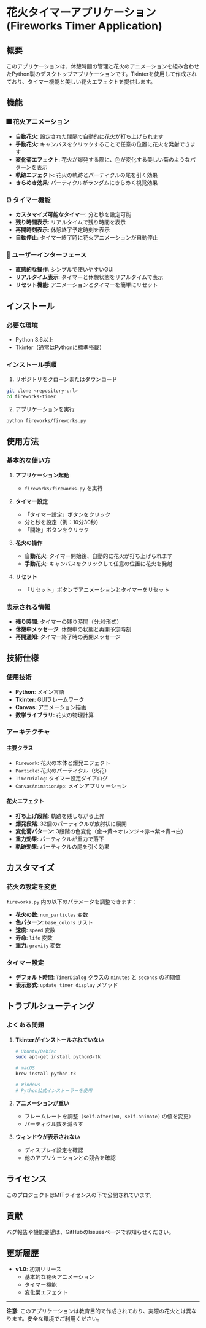 # 花火タイマーアプリケーション (Fireworks Timer Application)

## 概要

このアプリケーションは、休憩時間の管理と花火のアニメーションを組み合わせたPython製のデスクトップアプリケーションです。Tkinterを使用して作成されており、タイマー機能と美しい花火エフェクトを提供します。

## 機能

### 🎆 花火アニメーション
- **自動花火**: 設定された間隔で自動的に花火が打ち上げられます
- **手動花火**: キャンバスをクリックすることで任意の位置に花火を発射できます
- **変化菊エフェクト**: 花火が爆発する際に、色が変化する美しい菊のようなパターンを表示
- **軌跡エフェクト**: 花火の軌跡とパーティクルの尾を引く効果
- **きらめき効果**: パーティクルがランダムにきらめく視覚効果

### ⏰ タイマー機能
- **カスタマイズ可能なタイマー**: 分と秒を設定可能
- **残り時間表示**: リアルタイムで残り時間を表示
- **再開時刻表示**: 休憩終了予定時刻を表示
- **自動停止**: タイマー終了時に花火アニメーションが自動停止

### 🎨 ユーザーインターフェース
- **直感的な操作**: シンプルで使いやすいGUI
- **リアルタイム表示**: タイマーと休憩状態をリアルタイムで表示
- **リセット機能**: アニメーションとタイマーを簡単にリセット

## インストール

### 必要な環境
- Python 3.6以上
- Tkinter（通常はPythonに標準搭載）

### インストール手順

1. リポジトリをクローンまたはダウンロード
```bash
git clone <repository-url>
cd fireworks-timer
```

2. アプリケーションを実行
```bash
python fireworks/fireworks.py
```

## 使用方法

### 基本的な使い方

1. **アプリケーション起動**
   - `fireworks/fireworks.py` を実行

2. **タイマー設定**
   - 「タイマー設定」ボタンをクリック
   - 分と秒を設定（例：10分30秒）
   - 「開始」ボタンをクリック

3. **花火の操作**
   - **自動花火**: タイマー開始後、自動的に花火が打ち上げられます
   - **手動花火**: キャンバスをクリックして任意の位置に花火を発射

4. **リセット**
   - 「リセット」ボタンでアニメーションとタイマーをリセット

### 表示される情報

- **残り時間**: タイマーの残り時間（分:秒形式）
- **休憩中メッセージ**: 休憩中の状態と再開予定時刻
- **再開通知**: タイマー終了時の再開メッセージ

## 技術仕様

### 使用技術
- **Python**: メイン言語
- **Tkinter**: GUIフレームワーク
- **Canvas**: アニメーション描画
- **数学ライブラリ**: 花火の物理計算

### アーキテクチャ

#### 主要クラス
- `Firework`: 花火の本体と爆発エフェクト
- `Particle`: 花火のパーティクル（火花）
- `TimerDialog`: タイマー設定ダイアログ
- `CanvasAnimationApp`: メインアプリケーション

#### 花火エフェクト
- **打ち上げ段階**: 軌跡を残しながら上昇
- **爆発段階**: 32個のパーティクルが放射状に展開
- **変化菊パターン**: 3段階の色変化（金→黄→オレンジ→赤→紫→青→白）
- **重力効果**: パーティクルが重力で落下
- **軌跡効果**: パーティクルの尾を引く効果

## カスタマイズ

### 花火の設定を変更
`fireworks.py` 内の以下のパラメータを調整できます：

- **花火の数**: `num_particles` 変数
- **色パターン**: `base_colors` リスト
- **速度**: `speed` 変数
- **寿命**: `life` 変数
- **重力**: `gravity` 変数

### タイマー設定
- **デフォルト時間**: `TimerDialog` クラスの `minutes` と `seconds` の初期値
- **表示形式**: `update_timer_display` メソッド

## トラブルシューティング

### よくある問題

1. **Tkinterがインストールされていない**
   ```bash
   # Ubuntu/Debian
   sudo apt-get install python3-tk
   
   # macOS
   brew install python-tk
   
   # Windows
   # Python公式インストーラーを使用
   ```

2. **アニメーションが重い**
   - フレームレートを調整（`self.after(50, self.animate)` の値を変更）
   - パーティクル数を減らす

3. **ウィンドウが表示されない**
   - ディスプレイ設定を確認
   - 他のアプリケーションとの競合を確認

## ライセンス

このプロジェクトはMITライセンスの下で公開されています。

## 貢献

バグ報告や機能要望は、GitHubのIssuesページでお知らせください。

## 更新履歴

- **v1.0**: 初期リリース
  - 基本的な花火アニメーション
  - タイマー機能
  - 変化菊エフェクト

---

**注意**: このアプリケーションは教育目的で作成されており、実際の花火とは異なります。安全な環境でご利用ください。 
